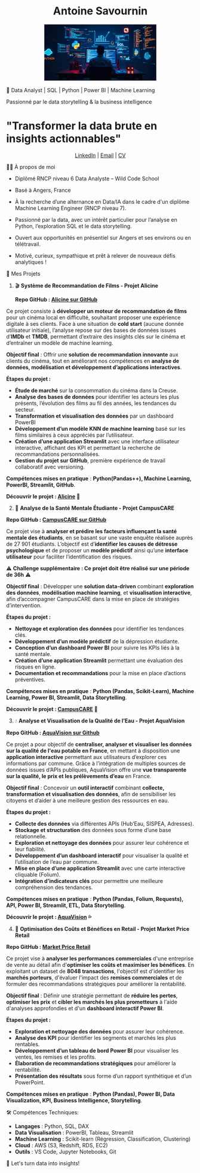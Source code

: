 <h1 align="center">Antoine Savournin</h1>
<p align="center">
  <img src="./fong_git.png" width="300">
</p>



🚀 Data Analyst | SQL | Python | Power BI | Machine Learning

 Passionné par le data storytelling & la business intelligence
 
 # "Transformer la data brute en insights actionnables"

<p align="center">
  <a href="https://www.linkedin.com/in/antoine-savournin-3b9277109/">LinkedIn</a> |
  <a href="mailto:afasavournin@gmail.com">Email</a> |
  <a href="./CV_AntoineSavournin.pdf">CV</a>
</p>

👨‍💻 À propos de moi

- Diplômé RNCP niveau 6 Data Analyste – Wild Code School

- Basé à Angers, France

- À la recherche d’une alternance en Data/IA dans le cadre d'un diplôme Machine Learning Engineer (RNCP niveau 7).

- Passionné par la data, avec un intérêt particulier pour l’analyse en Python, l’exploration SQL et le data storytelling.

- Ouvert aux opportunités en présentiel sur Angers et ses environs ou en télétravail.

- Motivé, curieux, sympathique et prêt à relever de nouveaux défis analytiques !


📂 Mes Projets

1. 🎬 **Système de Recommandation de Films - Projet Alicine**  

    **Repo GitHub : [Alicine sur GitHub](https://github.com/Garvoz/Alicine)**  

Ce projet consiste à **développer un moteur de recommandation de films** pour un cinéma local en difficulté, souhaitant proposer une expérience digitale à ses clients. Face à une situation de **cold start** (aucune donnée utilisateur initiale), l’analyse repose sur des bases de données issues d’**IMDb** et **TMDB**, permettant d’extraire des insights clés sur le cinéma et d’entraîner un modèle de machine learning.  

**Objectif final** : Offrir une **solution de recommandation innovante** aux clients du cinéma, tout en améliorant nos compétences en **analyse de données, modélisation et développement d’applications interactives**.  

**Étapes du projet :**  
-  **Étude de marché** sur la consommation du cinéma dans la Creuse.  
-  **Analyse des bases de données** pour identifier les acteurs les plus présents, l’évolution des films au fil des années, les tendances du secteur.  
-  **Transformation et visualisation des données** par un dashboard PowerBI
-  **Développement d’un modèle KNN de machine learning** basé sur les films similaires à ceux appréciés par l’utilisateur.  
-  **Création d’une application Streamlit** avec une interface utilisateur interactive, affichant des KPI et permettant la recherche de recommandations personnalisées.  
-  **Gestion du projet sur GitHub**, première expérience de travail collaboratif avec versioning.  

**Compétences mises en pratique** : **Python(Pandas++), Machine Learning, PowerBI, Streamlit, GitHub**.  

**Découvrir le projet : [Alicine](https://alicine.streamlit.app/) 🎥**




2. 🏫 **Analyse de la Santé Mentale Étudiante - Projet CampusCARE**  

**Repo GitHub : [CampusCARE sur GitHub](https://github.com/Garvoz/CampusCARE)**  

Ce projet vise à **analyser et prédire les facteurs influençant la santé mentale des étudiants**, en se basant sur une vaste enquête réalisée auprès de 27 901 étudiants. L’objectif est d’**identifier les causes de détresse psychologique** et de proposer un **modèle prédictif** ainsi qu’une **interface utilisateur** pour faciliter l’identification des risques. 

⚠️ **Challenge supplémentaire : Ce projet doit être réalisé sur une période de 36h** ⚠️

**Objectif final** : Développer une **solution data-driven** combinant **exploration des données**, **modélisation machine learning**, et **visualisation interactive**, afin d’accompagner CampusCARE dans la mise en place de stratégies d’intervention. 

**Étapes du projet :**  
- **Nettoyage et exploration des données** pour identifier les tendances clés.  
- **Développement d’un modèle prédictif** de la dépression étudiante.  
- **Conception d’un dashboard Power BI** pour suivre les KPIs liés à la santé mentale.  
- **Création d’une application Streamlit** permettant une évaluation des risques en ligne.  
- **Documentation et recommandations** pour la mise en place d’actions préventives.  

**Compétences mises en pratique** : **Python (Pandas, Scikit-Learn), Machine Learning, Power BI, Streamlit, Data Storytelling**.  

**Découvrir le projet : [CampusCARE](https://campuscare.streamlit.app/) 🏥**  


3. 💧 **Analyse et Visualisation de la Qualité de l’Eau - Projet AquaVision**  

**Repo GitHub : [AquaVision sur Github](https://github.com/Garvoz/AquaVision)**  

Ce projet a pour objectif de **centraliser, analyser et visualiser les données sur la qualité de l'eau potable en France**, en mettant à disposition une **application interactive** permettant aux utilisateurs d’explorer ces informations par commune. Grâce à l’intégration de multiples sources de données issues d’APIs publiques, AquaVision offre une **vue transparente sur la qualité, le prix et les prélèvements d’eau** en France.  

**Objectif final** : Concevoir un **outil interactif** combinant **collecte, transformation et visualisation des données**, afin de sensibiliser les citoyens et d’aider à une meilleure gestion des ressources en eau.  

**Étapes du projet :**  
- **Collecte des données** via différentes APIs (Hub’Eau, SISPEA, Adresses).  
- **Stockage et structuration** des données sous forme d’une base relationnelle.  
- **Exploration et nettoyage des données** pour assurer leur cohérence et leur fiabilité.  
- **Développement d’un dashboard interactif** pour visualiser la qualité et l’utilisation de l’eau par commune.  
- **Mise en place d’une application Streamlit** avec une carte interactive cliquable (Folium).  
- **Intégration d’indicateurs clés** pour permettre une meilleure compréhension des tendances.  

**Compétences mises en pratique** : **Python (Pandas, Folium, Requests), API, Power BI, Streamlit, ETL, Data Storytelling**.  

**Découvrir le projet : [AquaVision](https://aquavision.streamlit.app/) 💦**  

4. 🛒 **Optimisation des Coûts et Bénéfices en Retail - Projet Market Price Retail**  

**Repo GitHub : [Market Price Retail](https://github.com/Garvoz/BC_MARKET_RETAIL)**  

Ce projet vise à **analyser les performances commerciales** d'une entreprise de vente au détail afin d'**optimiser les coûts et maximiser les bénéfices**. En exploitant un dataset de **8048 transactions**, l'objectif est d'identifier les **marchés porteurs**, d'évaluer l'impact des **remises commerciales** et de formuler des recommandations stratégiques pour améliorer la rentabilité.  

**Objectif final** : Définir une stratégie permettant de **réduire les pertes**, **optimiser les prix** et **cibler les marchés les plus prometteurs** à l'aide d'analyses approfondies et d'un **dashboard interactif Power BI**.  

**Étapes du projet :**  
- **Exploration et nettoyage des données** pour assurer leur cohérence.  
- **Analyse des KPI** pour identifier les segments et marchés les plus rentables.  
- **Développement d’un tableau de bord Power BI** pour visualiser les ventes, les remises et les profits.  
- **Élaboration de recommandations stratégiques** pour améliorer la rentabilité.  
- **Présentation des résultats** sous forme d’un rapport synthétique et d’un PowerPoint.  

**Compétences mises en pratique** : **Python (Pandas), Power BI, Data Visualization, KPI, Business Intelligence, Storytelling**.  



🛠️ Compétences Techniques:

- **Langages** : Python, SQL, DAX
- **Data Visualisation** : PowerBI, Tableau, Streamlit
- **Machine Learning** : Scikit-learn (Régression, Classification, Clustering)
- **Cloud** : AWS (S3, Redshift, RDS, EC2)
- **Outils** : VS Code, Jupyter Notebooks, Git



🚀 Let's turn data into insights!
